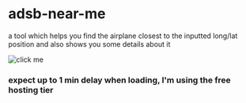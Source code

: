 # adsb-near-me
a tool which helps you find the airplane closest to the inputted long/lat position and also shows you some details about it

![click me](https://adsb-near-me.onrender.com/)
### expect up to 1 min delay when loading, I'm using the free hosting tier
